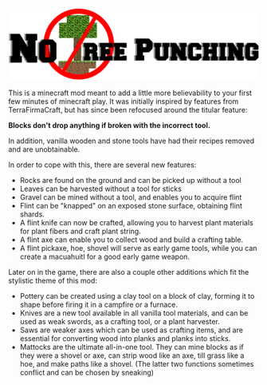 ![No Tree Punching Banner Image](/img/banner.png)

This is a minecraft mod meant to add a little more believability to your first few minutes of minecraft play. It was initially inspired by features from TerraFirmaCraft, but has since been refocused around the titular feature:

**Blocks don't drop anything if broken with the incorrect tool.**

In addition, vanilla wooden and stone tools have had their recipes removed and are unobtainable.

In order to cope with this, there are several new features:
 - Rocks are found on the ground and can be picked up without a tool
 - Leaves can be harvested without a tool for sticks
 - Gravel can be mined without a tool, and enables you to acquire flint
 - Flint can be "knapped" on an exposed stone surface, obtaining flint shards.
 - A flint knife can now be crafted, allowing you to harvest plant materials for plant fibers and craft plant string.
 - A flint axe can enable you to collect wood and build a crafting table.
 - A flint pickaxe, hoe, shovel will serve as early game tools, while you can create a macuahuitl for a good early game weapon.

Later on in the game, there are also a couple other additions which fit the stylistic theme of this mod:
 - Pottery can be created using a clay tool on a block of clay, forming it to shape before firing it in a campfire or a furnace.
 - Knives are a new tool available in all vanilla tool materials, and can be used as weak swords, as a crafting tool, or a plant harvester.
 - Saws are weaker axes which can be used as crafting items, and are essential for converting wood into planks and planks into sticks.
 - Mattocks are the ultimate all-in-one tool. They can mine blocks as if they were a shovel or axe, can strip wood like an axe, till grass like a hoe, and make paths like a shovel. (The latter two functions sometimes conflict and can be chosen by sneaking)
